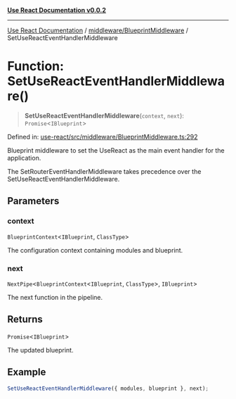 [**Use React Documentation v0.0.2**](../../../README.md)

***

[Use React Documentation](../../../modules.md) / [middleware/BlueprintMiddleware](../README.md) / SetUseReactEventHandlerMiddleware

# Function: SetUseReactEventHandlerMiddleware()

> **SetUseReactEventHandlerMiddleware**(`context`, `next`): `Promise`\<`IBlueprint`\>

Defined in: [use-react/src/middleware/BlueprintMiddleware.ts:292](https://github.com/stonemjs/use-react/blob/27c0c592da81eceb639bfca4a4a8f24a448ad89c/src/middleware/BlueprintMiddleware.ts#L292)

Blueprint middleware to set the UseReact as the main event handler for the application.

The SetRouterEventHandlerMiddleware takes precedence over the SetUseReactEventHandlerMiddleware.

## Parameters

### context

`BlueprintContext`\<`IBlueprint`, `ClassType`\>

The configuration context containing modules and blueprint.

### next

`NextPipe`\<`BlueprintContext`\<`IBlueprint`, `ClassType`\>, `IBlueprint`\>

The next function in the pipeline.

## Returns

`Promise`\<`IBlueprint`\>

The updated blueprint.

## Example

```typescript
SetUseReactEventHandlerMiddleware({ modules, blueprint }, next);
```
